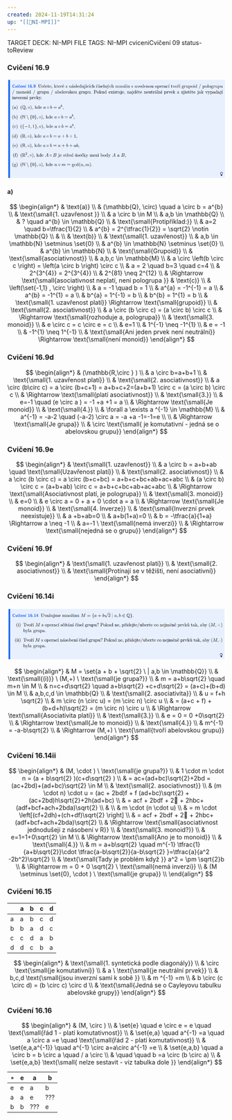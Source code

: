 ```yaml
---
created: 2024-11-19T14:31:24
up: "[[📖NI-MPI]]"
---
```


TARGET DECK: NI-MPI
FILE TAGS: NI-MPI cviceniCvičení 09 status-toReview

### Cvičení 16.9
![](../../Assets/Pasted%20image%2020241119143213.png)
#### a)
<!-- Latex Equation -->
$$
\begin{align*}
& \text{a)} \\
& (\mathbb{Q}, \circ)  \quad a \circ b = a^{b} \\
& \text{\small{1. uzavřenost }}  \\
& a \circ b \in M \\
& a,b \in \mathbb{Q}  \\
& ?  \quad a^{b} \in \mathbb{Q}  \\
& \text{\small{Protipříklad:}}  \\
& a=2 \quad b=\tfrac{1}{2} \\
& a^{b} = 2^{\tfrac{1}{2}} = \sqrt{2} \notin \mathbb{Q} \\
& \\
& \text{b)} \\
& \text{\small{1. uzavřenost}}  \\
& a,b \in  \mathbb{N} \setminus  \set{0}  \\
& a^{b} \in \mathbb{N} \setminus   \set{0}  \\
& a^{b} \in \mathbb{N}  \\
& \text{\small{Grupoid}}  \\
& \text{\small{asociativnost}}  \\
& a,b,c \in \mathbb{M}  \\
& a \circ \left(b \circ  c \right) = \left(a \circ  b \right) \circ  c \\
& a = 2 \quad b=3 \quad c=4 \\
& 2^{3^{4}} = 2^{3^{4}} \\
& 2^{81} \neq 2^{12}  \\
& \Rightarrow \text{\small{asociativnost neplatí, není pologrupa  }} 
& \text{c)} \\
& \left(\set{-1,1} , \circ \right)  \\
& a = -1  \quad b = 1 \\
& a^{a} = -1^{-1} = a \\
& a^{b} = -1^{1} = a \\
& b^{a} = 1^{-1} = b \\
& b^{b} = 1^{1} = b  \\
& \text{\small{1. uzavřenost platí}} \Rightarrow \text{\small{grupoid}}  \\
& \text{\small{2. asociativnost}} \\
& a \circ (b \circ c) = (a \circ b) \circ c \\
& \Rightarrow \text{\small{rozhoduje a, pologrupa}}  \\
& \text{\small{3. monoid}}  \\
& e \circ c = c \circ e = c \\
& e=1 \\
& 1^{-1} \neq -1^{1} \\
& e = -1 \\
& -1^{1} \neq  1^{-1}  \\
& \text{\small{Ani jeden prvek není neutrální}} \Rightarrow \text{\small{není monoid}} 
\end{align*}
$$

### Cvičení 16.9d
<!-- Latex Equation -->
$$
\begin{align*}
& (\mathbb{R,\circ } ) \\
& a \circ b=a+b+1 \\
& \text{\small{1. uzavřenost platí}}  \\
& \text{\small{2. asociativnost}}  \\
& a \circ (b\circ c) = a \circ (b+c+1) = a+b+c+2=(a+b+1) \circ c = (a \circ b) \circ c \\
& \Rightarrow \text{\small{platí asociativnost}}  \\
& \text{\small{3.}}  \\
& e=-1 \quad (e \circ a ) = -1 +a +1 = a \\
& \Rightarrow \text{\small{Je monoid}}  \\
& \text{\small{4.}}  \\
& \forall a \exists a ^{-1} \in \mathbb{M}  \\
& a^{-1} = -a-2 \quad (-a-2) \circ a = -a +a -1=-1=e \\ \\
& \Rightarrow \text{\small{Je grupa}}  \\
& \circ \text{\small{ je komutativní - jedná se o abelovskou grupu}} 
\end{align*}
$$

### Cvičení 16.9e
<!-- Latex Equation -->
$$
\begin{align*}
& \text{\small{1. uzavřenost}}  \\
& a \circ b = a+b+ab \quad \text{\small{Uzavřenost platí}} \\
& \text{\small{2. asociativnost}}  \\
& a \circ  (b \circ  c) = a \circ (b+c+bc) = a+b+c+bc+ab+ac+abc \\
& (a \circ b) \circ c = (a+b+ab) \circ c = a+b+c+bc+ab+ac+abc \\
& \Rightarrow \text{\small{Asociativnost platí, je pologrupa}}  \\
& \text{\small{3. monoid}}  \\
& e=0 \\
& e \circ a = 0 + a + 0 \cdot a = a \\
& \Rightarrow \text{\small{Je monoid}}  \\
& \text{\small{4. Inverze}} \\
& \text{\small{Inverzní prvek neexistuje}}  \\
& a +b+ab=0 \\
& a+b(1+a)=0 \\
& b = -\tfrac{a}{1+a} \Rightarrow a \neq -1 \\
& a=-1 \ \text{\small{nemá inverzi}} \\
& \Rightarrow \text{\small{nejedná se o grupu}} 
\end{align*}
$$

### Cvičení 16.9f
<!-- Latex Equation -->
$$
\begin{align*}
& \text{\small{1. uzavřenost platí}}  \\
& \text{\small{2. asociativnost}} \\
& \text{\small{Protínají se v těžišti, není asociativní}} 
\end{align*}
$$
### Cvičení 16.14i
![](../../Assets/Pasted%20image%2020241119151220.png)
<!-- Latex Equation -->
$$
\begin{align*}
& M = \set{a + b + \sqrt{2} \ | a,b \in \mathbb{Q}} \\
& \text{\small{(i)}} \ (M,+) \ \text{\small{je grupa?}} \\
& m = a+b\sqrt{2}  \quad m+n \in M \\
& n=c+d\sqrt{2} \quad a+b\sqrt{2} +c+d\sqrt{2} = (a+c)+(b+d) \in M \\
& a,b,c,d \in \mathbb{Q}  \\
& \text{\small{2. asociativita}} \\
& u = f+h \sqrt{2}  \\
& m \circ (n \circ u) = (m \circ n) \circ u  \\
& = (a+c + f) + (b+d+h)\sqrt{2} = (m \circ n) \circ u \\
& \Rightarrow \text{\small{Asociativita platí}} \\
& \text{\small{3.}}  \\
& e = 0 = 0 +0\sqrt{2} \\
& \Rightarrow \text{\small{Je to monoid}} \\
& \text{\small{4.}}  \\
& m^{-1} = -a-b\sqrt{2}  \\
& \Rightarrow (M,+) \ \text{\small{tvoří abelovskou grupu}} 
\end{align*}
$$

### Cvičení 16.14ii
<!-- Latex Equation -->
$$
\begin{align*}
& (M, \cdot ) \ \text{\small{je grupa?}} \\
& 1 \cdot m \cdot n = (a + b\sqrt{2} )(c+d\sqrt{2} ) \\
& = ac+(ad+bc)\sqrt{2}+2bd =(ac+2bd)+(ad+bc)\sqrt{2} \in M \\
& \text{\small{2. asociativnost}} \\
& (m \cdot n) \cdot u = (ac + 2bd)f + f (ad+bc)\sqrt{2} + (ac+2bd)h\sqrt{2}+2h(ad+bc)  \\
& = acf + 2bdf + 2🐍 + 2hbc+(adf+bcf+ach+2bda)\sqrt{2}  \\
&  \\
& m \cdot (n \cdot u)  \\
& = m \cdot \left[(cf+2dh)+(ch+df)\sqrt{2}  \right] \\
& = acf + 2bdf + 2🐍 + 2hbc+(adf+bcf+ach+2bda)\sqrt{2} \\
& \Rightarrow \text{\small{asociativnost jednodušeji z násobení v R}} \\
& \text{\small{3. monoid?}}  \\
& e=1=1+0\sqrt{2} \in M \\
& \Rightarrow \text{\small{Ano je to monoid}}  \\
& \text{\small{4.}}  \\
& m = a+b\sqrt{2}  \quad m^{-1} \tfrac{1}{a+b\sqrt{2}}\cdot \tfrac{a-b\sqrt{2}}{a-b\sqrt{2} }=\tfrac{a}{a^2 -2b^2}\sqrt{2}  \\
& \text{\small{Tady je problém když }} a^2 = \pm \sqrt{2}b \\
& \Rightarrow m = 0 + 0 \sqrt{2} \ \text{\small{nemá inverzi}}  \\
& (M \setminus \set{0}, \cdot ) \  \text{\small{je grupa}} \\ 
\end{align*}
$$


### Cvičení 16.15
<!-- Latex Equation -->

|     | a   | b   | c   | d   |
| --- | --- | --- | --- | --- |
| a   | a   | b   | c   | d   |
| b   | b   | a   | d   | c   |
| c   | c   | d   | a   | b   |
| d   | d   | c   | b   | a   |
<!-- Latex Equation -->
$$
\begin{align*}
& \text{\small{1. syntetická podle diagonály}}  \\
& \circ \text{\small{je komutativní}}  \\
& a \ \text{\small{je neutrální prvek}}  \\
& b,c,d \text{\small{jsou inverzní sami k sobě }} \\
& m ^{-1} =m  \\
& b \circ (c \circ d) = (b \circ c) \circ d \\
& \text{\small{Jedná se o Cayleyovu tabulku abelovské grupy}} 
\end{align*}
$$
### Cvičení 16.16
<!-- Latex Equation -->
$$
\begin{align*}
& (M, \circ )  \\
& \set{e}  \quad e \circ e = e \quad \text{\small{řád 1 - platí komutativnost}} \\
& \set{e,a}  \quad a^{-1} =a \quad a \circ a =e \quad \text{\small{řád 2 - platí komutativnost}}  \\
& \set{e,a,a^{-1}}  \quad a^{-1} \circ a=a\circ a^{-1} =e \\
& \set{e,a,b}  \quad a \circ b = b \circ a  \quad  / a \circ  \\
&  \quad  \quad b =a \circ (b \circ a) \\
& \set{e,a,b} \text{\small{ nelze sestavit - viz tabulka dole }} 
\end{align*}
$$

| $\circ$ | e   | a   | b   |
| ------- | --- | --- | --- |
| e       | e   | a   | b   |
| a       | a   | e   | ??? |
| b       | b   | ??? | e   |
